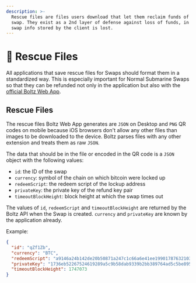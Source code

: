 ```yaml
---
description: >-
  Rescue files are files users download that let them reclaim funds of a failed
  swap. They exist as a 2nd layer of defense against loss of funds, in case the
  swap info stored by the client is lost.
---
```


# 📩 Rescue Files

All applications that save rescue files for Swaps should format them in a standardized way. This is especially important for Normal Submarine Swaps so that they can be refunded not only in the application but also with the [official Boltz Web App](https://boltz.exchange/).

## Rescue Files

The rescue files Boltz Web App generates are `JSON` on Desktop and `PNG` QR codes on mobile because iOS browsers don't allow any other files than images to be downloaded to the device. Boltz parses files with any other extension and treats them as raw `JSON`.

The data that should be in the file or encoded in the QR code is a `JSON` object with the following values:

* `id`: the ID of the swap
* `currency`: symbol of the chain on which bitcoin were locked up
* `redeemScript`: the redeem script of the lockup address
* `privateKey`: the private key of the refund key pair
* `timeoutBlockHeight`: block height at which the swap times out

The values of `id`, `redeemScript` and `timeoutBlockHeight` are returned by the Boltz API when the Swap is created. `currency` and `privateKey` are known by the application already.

Example:

```json
{
  "id": "qZf1Zb",
  "currency": "BTC",
  "redeemScript": "a9146a24b142de20b50871a247c1c66a6e41ee199017876321038ce1d1be5a22b396ccafc109c86717bc081301fe58d1958546d5aba647047af3670381a81ab1752102d23a7d39395f40a71a490cf79e0f2df5da2fb006fdab660bc0c78ef0c9ba457668ac",
  "privateKey": "1736eb52267524619289a5c9b58dab9339b2bb389764ad5c5be8955d9aadeeab",
  "timeoutBlockHeight": 1747073
}
```
